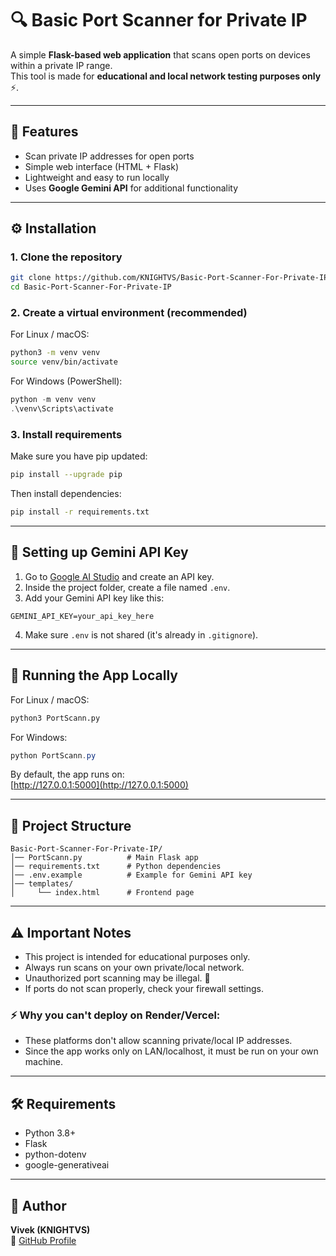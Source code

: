 # 🔍 Basic Port Scanner for Private IP

A simple **Flask-based web application** that scans open ports on devices within a private IP range.  
This tool is made for **educational and local network testing purposes only** ⚡.

---

## 📌 Features

- Scan private IP addresses for open ports
- Simple web interface (HTML + Flask)
- Lightweight and easy to run locally
- Uses **Google Gemini API** for additional functionality

---

## ⚙️ Installation

### 1. Clone the repository

```bash
git clone https://github.com/KNIGHTVS/Basic-Port-Scanner-For-Private-IP.git
cd Basic-Port-Scanner-For-Private-IP
```

### 2. Create a virtual environment (recommended)

For Linux / macOS:
```bash
python3 -m venv venv
source venv/bin/activate
```

For Windows (PowerShell):
```powershell
python -m venv venv
.\venv\Scripts\activate
```

### 3. Install requirements

Make sure you have pip updated:
```bash
pip install --upgrade pip
```

Then install dependencies:
```bash
pip install -r requirements.txt
```

---

## 🔑 Setting up Gemini API Key

1. Go to [Google AI Studio](https://aistudio.google.com/app/apikey) and create an API key.
2. Inside the project folder, create a file named `.env`.
3. Add your Gemini API key like this:

```
GEMINI_API_KEY=your_api_key_here
```

4. Make sure `.env` is not shared (it's already in `.gitignore`).

---

## 🚀 Running the App Locally

For Linux / macOS:
```bash
python3 PortScann.py
```

For Windows:
```powershell
python PortScann.py
```

By default, the app runs on:  
[http://127.0.0.1:5000](http://127.0.0.1:5000)

---

## 📂 Project Structure

```
Basic-Port-Scanner-For-Private-IP/
│── PortScann.py          # Main Flask app
│── requirements.txt      # Python dependencies
│── .env.example          # Example for Gemini API key
│── templates/
│     └── index.html      # Frontend page
```

---

## ⚠️ Important Notes

- This project is intended for educational purposes only.
- Always run scans on your own private/local network.
- Unauthorized port scanning may be illegal. 🚨
- If ports do not scan properly, check your firewall settings.

### ⚡ Why you can't deploy on Render/Vercel:
- These platforms don't allow scanning private/local IP addresses.
- Since the app works only on LAN/localhost, it must be run on your own machine.

---

## 🛠️ Requirements

- Python 3.8+
- Flask
- python-dotenv
- google-generativeai

---

## 👤 Author

**Vivek (KNIGHTVS)**  
📌 [GitHub Profile](https://github.com/KNIGHTVS)
